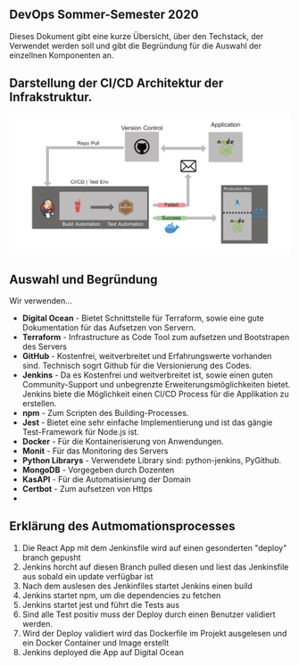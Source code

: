 ## DevOps Sommer-Semester 2020
Dieses Dokument gibt eine kurze Übersicht, über den Techstack, der Verwendet werden soll und gibt die Begründung für die Auswahl der einzellnen Komponenten an.

## Darstellung der CI/CD Architektur der Infrakstruktur.
![](OutlineArchitectureOfTheInfrastructure.png)

## Auswahl und Begründung
Wir verwenden...

- **Digital Ocean** - Bietet Schnittstelle für Terraform, sowie eine gute Dokumentation für das Aufsetzen von Servern. 
- **Terraform** - Infrastructure as Code Tool zum aufsetzen und Bootstrapen des Servers 
- **GitHub** - Kostenfrei, weitverbreitet und Erfahrungswerte vorhanden sind. Technisch sogrt Github für die Versionierung des Codes.
- **Jenkins** - Da es Kostenfrei und weitverbreitet ist, sowie einen guten Community-Support und unbegrenzte Erweiterungsmöglichkeiten bietet. Jenkins biete die Möglichkeit einen CI/CD Process für die Applikation zu erstellen.
- **npm** - Zum Scripten des Building-Processes.
- **Jest** - Bietet eine sehr einfache Implementierung und ist das gängie Test-Framework für Node.js ist. 
- **Docker** - Für die Kontainerisierung von Anwendungen.
- **Monit** - Für das Monitoring des Servers
- **Python Librarys** - Verwendete Library sind: python-jenkins, PyGithub.
- **MongoDB** - Vorgegeben durch Dozenten
- **KasAPI** - Für die Automatisierung der Domain
- **Certbot** - Zum aufsetzen von Https
- 
## Erklärung des Autmomationsprocesses
1. Die React App mit dem Jenkinsfile wird auf einen gesonderten "deploy" branch gepusht
2. Jenkins horcht auf diesen Branch pulled diesen und liest das Jenkinsfile aus sobald ein update verfügbar ist
3. Nach dem auslesen des Jenkinfiles startet Jenkins einen build
4. Jenkins startet npm, um die dependencies zu fetchen
5. Jenkins startet jest und führt die Tests aus
6. Sind alle Test positiv muss der Deploy durch einen Benutzer validiert werden.
7. Wird der Deploy validiert wird das Dockerfile im Projekt ausgelesen und ein Docker Container und Image erstellt
8. Jenkins deployed die App auf Digital Ocean

